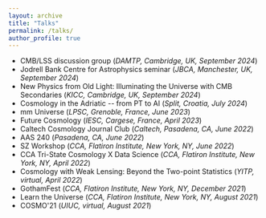 ```yaml
---
layout: archive
title: "Talks"
permalink: /talks/
author_profile: true
---
```

- CMB/LSS discussion group (*DAMTP, Cambridge, UK, September 2024*)
- Jodrell Bank Centre for Astrophysics seminar (*JBCA, Manchester, UK, September 2024*)
- New Physics from Old Light: Illuminating the Universe with CMB Secondaries (*KICC, Cambridge, UK, September 2024*)
- Cosmology in the Adriatic -- from PT to AI (*Split, Croatia, July 2024*)
- mm Universe (*LPSC, Grenoble, France, June 2023*)
- Future Cosmology (*IESC, Cargese, France, April 2023*)
- Caltech Cosmology Journal Club (*Caltech, Pasadena, CA, June 2022*)
- AAS 240 (*Pasadena, CA, June 2022*)
- SZ Workshop (*CCA, Flatiron Institute, New York, NY, June 2022*)
- CCA Tri-State Cosmology X Data Science (*CCA, Flatiron Institute, New York, NY, April 2022*)
- Cosmology with Weak Lensing: Beyond the Two-point Statistics (*YITP, virtual, April 2022*)
- GothamFest (*CCA, Flatiron Institute, New York, NY, December 2021*)
- Learn the Universe (*CCA, Flatiron Institute, New York, NY, August 2021*)
- COSMO'21 (*UIUC, virtual, August 2021*)